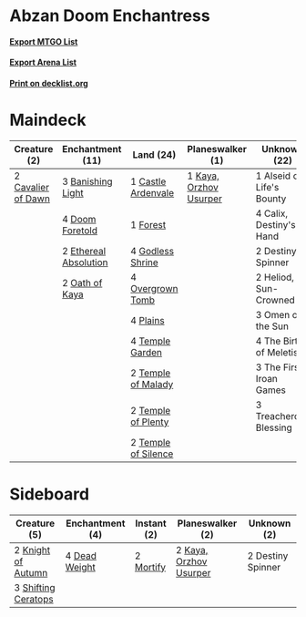 # Abzan Doom Enchantress

#### [Export MTGO List](../collection/Abzan%20Doom%20Enchantress/Abzan%20Doom%20Enchantress.txt)
#### [Export Arena List](../collection/Abzan%20Doom%20Enchantress/Abzan%20Doom%20Enchantress_arena.txt)
#### [Print on decklist.org](http://decklist.org/?deckmain=1%09Alseid%20of%20Life's%20Bounty%0A3%09Banishing%20Light%0A4%09Calix,%20Destiny's%20Hand%0A1%09Castle%20Ardenvale%0A2%09Cavalier%20of%20Dawn%0A2%09Destiny%20Spinner%0A4%09Doom%20Foretold%0A2%09Ethereal%20Absolution%0A1%09Forest%0A4%09Godless%20Shrine%0A2%09Heliod,%20Sun-Crowned%0A1%09Kaya,%20Orzhov%20Usurper%0A2%09Oath%20of%20Kaya%0A3%09Omen%20of%20the%20Sun%0A4%09Overgrown%20Tomb%0A4%09Plains%0A4%09Temple%20Garden%0A2%09Temple%20of%20Malady%0A2%09Temple%20of%20Plenty%0A2%09Temple%20of%20Silence%0A4%09The%20Birth%20of%20Meletis%0A3%09The%20First%20Iroan%20Games%0A3%09Treacherous%20Blessing&deckside=4%09Dead%20Weight%0A2%09Destiny%20Spinner%0A2%09Kaya,%20Orzhov%20Usurper%0A2%09Knight%20of%20Autumn%0A2%09Mortify%0A3%09Shifting%20Ceratops)
# Maindeck

|                                        Creature (2)                                         |                                        Enchantment (11)                                        |                                          Land (24)                                           |                                        Planeswalker (1)                                         |      Unknown (22)       |
|---------------------------------------------------------------------------------------------|------------------------------------------------------------------------------------------------|----------------------------------------------------------------------------------------------|-------------------------------------------------------------------------------------------------|-------------------------|
|2 [Cavalier of Dawn](http://gatherer.wizards.com/Pages/Card/Details.aspx?multiverseid=466764)|3 [Banishing Light](http://gatherer.wizards.com/Pages/Card/Details.aspx?multiverseid=405135)    |1 [Castle Ardenvale](http://gatherer.wizards.com/Pages/Card/Details.aspx?multiverseid=473200) |1 [Kaya, Orzhov Usurper](http://gatherer.wizards.com/Pages/Card/Details.aspx?multiverseid=460129)|1 Alseid of Life's Bounty|
|                                                                                             |4 [Doom Foretold](http://gatherer.wizards.com/Pages/Card/Details.aspx?multiverseid=473149)      |1 [Forest](http://gatherer.wizards.com/Pages/Card/Details.aspx?multiverseid=439860)           |                                                                                                 |4 Calix, Destiny's Hand  |
|                                                                                             |2 [Ethereal Absolution](http://gatherer.wizards.com/Pages/Card/Details.aspx?multiverseid=457314)|4 [Godless Shrine](http://gatherer.wizards.com/Pages/Card/Details.aspx?multiverseid=405099)   |                                                                                                 |2 Destiny Spinner        |
|                                                                                             |2 [Oath of Kaya](http://gatherer.wizards.com/Pages/Card/Details.aspx?multiverseid=461136)       |4 [Overgrown Tomb](http://gatherer.wizards.com/Pages/Card/Details.aspx?multiverseid=405103)   |                                                                                                 |2 Heliod, Sun-Crowned    |
|                                                                                             |                                                                                                |4 [Plains](http://gatherer.wizards.com/Pages/Card/Details.aspx?multiverseid=439856)           |                                                                                                 |3 Omen of the Sun        |
|                                                                                             |                                                                                                |4 [Temple Garden](http://gatherer.wizards.com/Pages/Card/Details.aspx?multiverseid=405112)    |                                                                                                 |4 The Birth of Meletis   |
|                                                                                             |                                                                                                |2 [Temple of Malady](http://gatherer.wizards.com/Pages/Card/Details.aspx?multiverseid=380515) |                                                                                                 |3 The First Iroan Games  |
|                                                                                             |                                                                                                |2 [Temple of Plenty](http://gatherer.wizards.com/Pages/Card/Details.aspx?multiverseid=378537) |                                                                                                 |3 Treacherous Blessing   |
|                                                                                             |                                                                                                |2 [Temple of Silence](http://gatherer.wizards.com/Pages/Card/Details.aspx?multiverseid=373522)|                                                                                                 |                         |


# Sideboard

|                                         Creature (5)                                         |                                    Enchantment (4)                                     |                                    Instant (2)                                     |                                        Planeswalker (2)                                         |   Unknown (2)   |
|----------------------------------------------------------------------------------------------|----------------------------------------------------------------------------------------|------------------------------------------------------------------------------------|-------------------------------------------------------------------------------------------------|-----------------|
|2 [Knight of Autumn](http://gatherer.wizards.com/Pages/Card/Details.aspx?multiverseid=452933) |4 [Dead Weight](http://gatherer.wizards.com/Pages/Card/Details.aspx?multiverseid=452817)|2 [Mortify](http://gatherer.wizards.com/Pages/Card/Details.aspx?multiverseid=420829)|2 [Kaya, Orzhov Usurper](http://gatherer.wizards.com/Pages/Card/Details.aspx?multiverseid=460129)|2 Destiny Spinner|
|3 [Shifting Ceratops](http://gatherer.wizards.com/Pages/Card/Details.aspx?multiverseid=466948)|                                                                                        |                                                                                    |                                                                                                 |                 |

